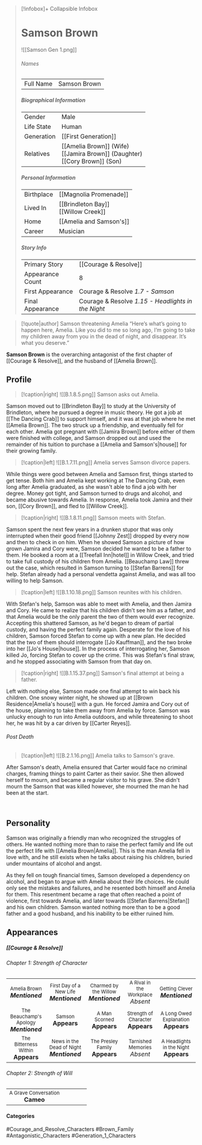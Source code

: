 > [!infobox]+ Collapsible Infobox
> # Samson Brown
> ![[Samson Gen 1.png]] 
> ###### Names 
> |  |  | 
> | ---- | ---- | 
> | Full Name | Samson Brown | 
>
> ##### Biographical Information
> |  |  | 
> | ---- | ---- | 
> | Gender | Male | 
> | Life State | Human |
> | Generation | [[First Generation]] |
> | Relatives | [[Amelia Brown]] (Wife)<br>[[Jamira Brown]] (Daughter)<br>[[Cory Brown]] (Son)|
> 
> ##### Personal Information
> |  |  | 
> | ---- | ---- | 
> | Birthplace | [[Magnolia Promenade]] | 
> | Lived In | [[Brindleton Bay]] <br>[[Willow Creek]]| 
> | Home | [[Amelia and Samson's]] | 
> | Career | Musician | 
> 
> ##### Story Info
> |  |  | 
> | ---- | ---- | 
> | Primary Story | [[Courage & Resolve]] | 
> | Appearance Count | 8 | 
> | First Appearance | Courage & Resolve *1.7 - Samson*
> | Final Appearance | Courage & Resolve *1.15 - Headlights in the Night*

> [!quote|author] Samson threatening Amelia
> “Here’s what’s going to happen here, Amelia. Like you did to me so long ago, I’m going to take my children away from you in the dead of night, and disappear. It’s what you deserve.”

**Samson Brown** is the overarching antagonist of the first chapter of [[Courage & Resolve]], and the husband of [[Amelia Brown]].

## Profile
> [!caption|right]
> ![[B.1.8.5.png]] 
> Samson asks out Amelia.

Samson moved out to [[Brindleton Bay]] to study at the University of Brindleton, where he pursued a degree in music theory. He got a job at [[The Dancing Crab]] to support himself, and it was at that job where he met [[Amelia Brown]]. The two struck up a friendship, and eventually fell for each other. Amelia got pregnant with [[Jamira Brown]] before either of them were finished with college, and Samson dropped out and used the remainder of his tuition to purchase a [[Amelia and Samson's|house]] for their growing family.

> [!caption|left]
> ![[B.1.7.11.png]] 
> Amelia serves Samson divorce papers.

While things were good between Amelia and Samson first, things started to get tense. Both him and Amelia kept working at The Dancing Crab, even long after Amelia graduated, as she wasn't able to find a job with her degree. Money got tight, and Samson turned to drugs and alcohol, and became abusive towards Amelia. In response, Amelia took Jamira and their son, [[Cory Brown]], and fled to [[Willow Creek]].

> [!caption|right]
> ![[B.1.8.11.png]] 
> Samson meets with Stefan.

Samson spent the next few years in a drunken stupor that was only interrupted when their good friend [[Johnny Zest]] dropped by every now and then to check in on him. When he showed Samson a picture of how grown Jamira and Cory were, Samson decided he wanted to be a father to them. He booked a room at a [[Treefall Inn|hotel]] in Willow Creek, and tried to take full custody of his children from Amelia. [[Beauchamp Law]] threw out the case, which resulted in Samson turning to [[Stefan Barrens]] for help. Stefan already had a personal vendetta against Amelia, and was all too willing to help Samson.

> [!caption|left]
> ![[B.1.10.18.png]] 
> Samson reunites with his children.

With Stefan's help, Samson was able to meet with Amelia, and then Jamira and Cory. He came to realize that his children didn't see him as a father, and that Amelia would be the only parent the two of them would ever recognize. Accepting this shattered Samson, as he'd began to dream of partial custody, and having the perfect family again. Desperate for the love of his children, Samson forced Stefan to come up with a new plan. He decided that the two of them should interrogate [[Jo Kauffman]], and the two broke into her [[Jo's House|house]]. In the process of interrogating her, Samson killed Jo, forcing Stefan to cover up the crime. This was Stefan's final straw, and he stopped associating with Samson from that day on.

> [!caption|right]
> ![[B.1.15.37.png]] 
> Samson's final attempt at being a father.

Left with nothing else, Samson made one final attempt to win back his children. One snowy winter night, he showed up at [[Brown Residence|Amelia's house]] with a gun. He forced Jamira and Cory out of the house, planning to take them away from Amelia by force. Samson was unlucky enough to run into Amelia outdoors, and while threatening to shoot her, he was hit by a car driven by [[Carter Reyes]]. 
######  Post Death

> [!caption|left]
> ![[B.2.1.16.png]] 
> Amelia talks to Samson's grave.

After Samson's death, Amelia ensured that Carter would face no criminal charges, framing things to paint Carter as their savior. She then allowed herself to mourn, and became a regular visitor to his grave. She didn't mourn the Samson that was killed however, she mourned the man he had been at the start.

<br style="clear:both; margin: 0; padding: 0" />

## Personality
Samson was originally a friendly man who recognized the struggles of others. He wanted nothing more than to raise the perfect family and life out the perfect life with [[Amelia Brown|Amelia]]. This is the man Amelia fell in love with, and he still exists when he talks about raising his children, buried under mountains of alcohol and angst.

As they fell on tough financial times, Samson developed a dependency on alcohol, and began to argue with Amelia about their life choices. He could only see the mistakes and failures, and he resented both himself and Amelia for them. This resentment became a rage that often reached a point of violence, first towards Amelia, and later towards [[Stefan Barrens|Stefan]] and his own children. Samson wanted nothing more than to be a good father and a good husband, and his inability to be either ruined him.

## Appearances
##### [[Courage & Resolve]]
###### Chapter 1: Strength of Character

|                                                                              |                                                                                |                                                                            |                                                                        |                                                                            |
| ---------------------------------------------------------------------------- | ------------------------------------------------------------------------------ | -------------------------------------------------------------------------- | ---------------------------------------------------------------------- | -------------------------------------------------------------------------- |
| <center><font size=2>Amelia Brown<br><font size=3>***Mentioned***            | <center><font size=2>First Day of a New Life<br><font size=3>***Mentioned***   | <center><font size=2>Charmed by the Willow<br><font size=3>***Mentioned*** | <center><font size=2>A Rival in the Workplace<br><font size=3>*Absent* | <center><font size=2>Getting Clever<br><font size=3>***Mentioned***        |
| <center><font size=2>The Beauchamp's Apology<br><font size=3>***Mentioned*** | <center><font size=2>Samson<br><font size=3>**Appears**                        | <center><font size=2>A Man Scorned<br><font size=3>**Appears**             | <center><font size=2>Strength of Character<br><font size=3>**Appears** | <center><font size=2>A Long Owed Explanation<br><font size=3>**Appears**   |
| <center><font size=2>The Bitterness Within<br><font size=3>**Appears**       | <center><font size=2>News in the Dead of Night<br><font size=3>***Mentioned*** | <center><font size=2>The Presley Family<br><font size=3>**Appears**        | <center><font size=2>Tarnished Memories<br><font size=3>*Absent*       | <center><font size=2>A Headlights in the Night<br><font size=3>**Appears** |
###### Chapter 2: Strength of Will
|                                                                     |     |     |     |     |
| ------------------------------------------------------------------- | --- | --- | --- | --- |
| <center><font size=2>A Grave Conversation<br><font size=3>**Cameo** |     |     |     |     |
#### Categories
#Courage_and_Resolve_Characters #Brown_Family #Antagonistic_Characters #Generation_1_Characters